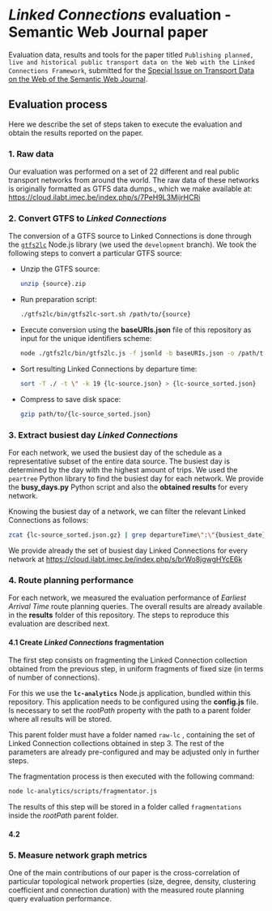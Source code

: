 # _Linked Connections_ evaluation - Semantic Web Journal paper
Evaluation data, results and tools for the paper titled `Publishing planned, live and historical public transport data on the Web with the Linked Connections Framework`, submitted for the [Special Issue on Transport Data on the Web of the Semantic Web Journal](http://www.semantic-web-journal.net/blog/call-papers-special-issue-transport-data-web). 

## Evaluation process

Here we describe the set of steps taken to execute the evaluation and obtain the results reported on the paper.

### 1. Raw data

Our evaluation was performed on a set of 22 different and real public transport networks from around the world. The raw data of these networks is originally formatted as GTFS data dumps., which we make available at: https://cloud.ilabt.imec.be/index.php/s/7PeH9L3MijrHCRi

### 2. Convert GTFS to _Linked Connections_

The conversion of a GTFS source to Linked Connections is done through the [`gtfs2lc`](https://github.com/linkedconnections/gtfs2lc/tree/development) Node.js library (we used the `development` branch). We took the following steps to convert a particular GTFS source:

- Unzip the GTFS source: 

  ```bash
  unzip {source}.zip
  ```

- Run preparation script: 

  ```bash
  ./gtfs2lc/bin/gtfs2lc-sort.sh /path/to/{source}
  ```

- Execute conversion using the **baseURIs.json** file of this repository as input for the unique identifiers scheme: 

  ```bash
  node ./gtfs2lc/bin/gtfs2lc.js -f jsonld -b baseURIs.json -o /path/to/output/folder /path/to/{source}
  ```

- Sort resulting Linked Connections by departure time:

  ```bash
  sort -T ./ -t \" -k 19 {lc-source.json} > {lc-source_sorted.json}
  ```

- Compress to save disk space:

  ```bash
  gzip path/to/{lc-source_sorted.json}
  ```

### 3. Extract busiest day _Linked Connections_

For each network, we used the busiest day of the schedule as a representative subset of the entire data source. The busiest day is determined by the day with the highest amount of trips. We used the `peartree` Python library to find the busiest day for each network. We provide the **busy_days.py** Python script and also the **obtained results** for every network.

Knowing the busiest day of a network, we can filter the relevant Linked Connections as follows:

```bash
zcat {lc-source_sorted.json.gz} | grep departureTime\":\"{busiest_date} > {source_filtered.json}
```

We provide already the set of busiest day Linked Connections for every network at https://cloud.ilabt.imec.be/index.php/s/brWo8jgwgHYcE6k

### 4. Route planning performance

For each network, we measured the evaluation performance of _Earliest Arrival Time_ route planning queries. The overall results are already available in the **results** folder of this repository. The steps to reproduce this evaluation are described next.

#### 4.1 Create _Linked Connections_ fragmentation

The first step consists on fragmenting the Linked Connection collection obtained from the previous step, in uniform fragments of fixed size (in terms of number of connections). 

For this we use the **`lc-analytics`** Node.js application, bundled within this repository.  This application needs to be configured using the **config.js** file.  Is necessary to set the _rootPath_ property with the path to a parent folder where all results will be stored. 

This parent folder must have a folder named `raw-lc` , containing the set of Linked Connection collections obtained in step 3. The rest of the parameters are already pre-configured and may be adjusted only in further steps.

The fragmentation process is then executed with the following command:

```bash
node lc-analytics/scripts/fragmentator.js
```

The results of this step will be stored in a folder called `fragmentations` inside the _rootPath_ parent folder. 

#### 4.2 

### 5. Measure network graph metrics

One of the main contributions of our paper is the cross-correlation of particular topological network properties (size, degree, density, clustering coefficient and connection duration) with the measured route planning query evaluation performance.